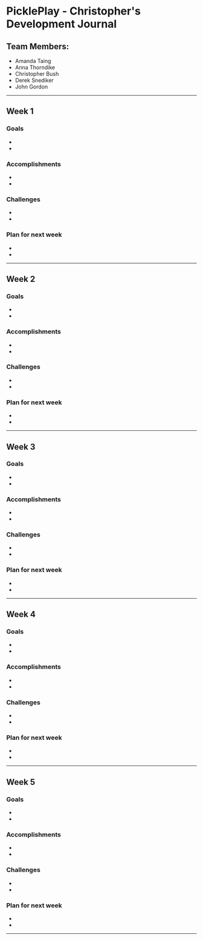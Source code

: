 # PicklePlay - Christopher's Development Journal

## Team Members:

- Amanda Taing
- Anna Thorndike
- Christopher Bush
- Derek Snediker
- John Gordon

---

## Week 1

### Goals

-
-

### Accomplishments

-
-

### Challenges

-
-

### Plan for next week

-
-

---

## Week 2

### Goals

-
-

### Accomplishments

-
-

### Challenges

-
-

### Plan for next week

-
-

---

## Week 3

### Goals

-
-

### Accomplishments

-
-

### Challenges

-
-

### Plan for next week

-
-

---

## Week 4

### Goals

-
-

### Accomplishments

-
-

### Challenges

-
-

### Plan for next week

-
-

---

## Week 5

### Goals

-
-

### Accomplishments

-
-

### Challenges

-
-

### Plan for next week

-
-

---

